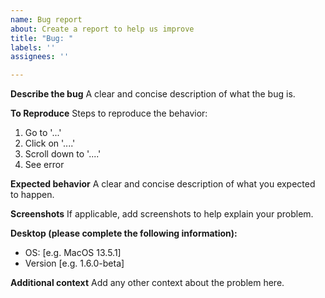 ```yaml
---
name: Bug report
about: Create a report to help us improve
title: "Bug: "
labels: ''
assignees: ''

---
```


**Describe the bug**
A clear and concise description of what the bug is.

**To Reproduce**
Steps to reproduce the behavior:
1. Go to '...'
2. Click on '....'
3. Scroll down to '....'
4. See error

**Expected behavior**
A clear and concise description of what you expected to happen.

**Screenshots**
If applicable, add screenshots to help explain your problem.

**Desktop (please complete the following information):**
 - OS: [e.g. MacOS 13.5.1]
 - Version [e.g. 1.6.0-beta]

**Additional context**
Add any other context about the problem here.
